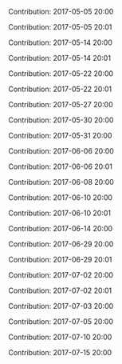 Contribution: 2017-05-05 20:00

Contribution: 2017-05-05 20:01

Contribution: 2017-05-14 20:00

Contribution: 2017-05-14 20:01

Contribution: 2017-05-22 20:00

Contribution: 2017-05-22 20:01

Contribution: 2017-05-27 20:00

Contribution: 2017-05-30 20:00

Contribution: 2017-05-31 20:00

Contribution: 2017-06-06 20:00

Contribution: 2017-06-06 20:01

Contribution: 2017-06-08 20:00

Contribution: 2017-06-10 20:00

Contribution: 2017-06-10 20:01

Contribution: 2017-06-14 20:00

Contribution: 2017-06-29 20:00

Contribution: 2017-06-29 20:01

Contribution: 2017-07-02 20:00

Contribution: 2017-07-02 20:01

Contribution: 2017-07-03 20:00

Contribution: 2017-07-05 20:00

Contribution: 2017-07-10 20:00

Contribution: 2017-07-15 20:00

